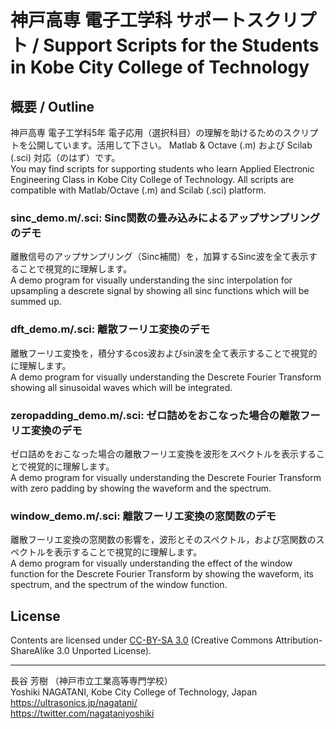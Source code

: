 # 神戸高専 電子工学科 サポートスクリプト / Support Scripts for the Students in Kobe City College of Technology


## 概要 / Outline

神戸高専 電子工学科5年 電子応用（選択科目）の理解を助けるためのスクリプトを公開しています。活用して下さい。
Matlab & Octave (.m) および Scilab (.sci) 対応（のはず）です。  
You may find scripts for supporting students who learn Applied Electronic Engineering Class in Kobe City College of Technology. All scripts are compatible with Matlab/Octave (.m) and Scilab (.sci) platform.

### sinc_demo.m/.sci: Sinc関数の畳み込みによるアップサンプリングのデモ
離散信号のアップサンプリング（Sinc補間）を，加算するSinc波を全て表示することで視覚的に理解します。  
A demo program for visually understanding the sinc interpolation for upsampling a descrete signal by showing all sinc functions which will be summed up.

### dft_demo.m/.sci: 離散フーリエ変換のデモ
離散フーリエ変換を，積分するcos波およびsin波を全て表示することで視覚的に理解します。  
A demo program for visually understanding the Descrete Fourier Transform showing all sinusoidal waves which will be integrated.

### zeropadding_demo.m/.sci: ゼロ詰めをおこなった場合の離散フーリエ変換のデモ
ゼロ詰めをおこなった場合の離散フーリエ変換を波形をスペクトルを表示することで視覚的に理解します。  
A demo program for visually understanding the Descrete Fourier Transform with zero padding by showing the waveform and the spectrum.

### window_demo.m/.sci: 離散フーリエ変換の窓関数のデモ
離散フーリエ変換の窓関数の影響を，波形とそのスペクトル，および窓関数のスペクトルを表示することで視覚的に理解します。  
A demo program for visually understanding the effect of the window function for the Descrete Fourier Transform by showing the waveform, its spectrum, and the spectrum of the window function.


## License

Contents are licensed under [CC-BY-SA 3.0](http://creativecommons.org/licenses/by-sa/3.0/) (Creative Commons Attribution-ShareAlike 3.0 Unported License).  


***


長谷 芳樹 （神戸市立工業高等専門学校）  
Yoshiki NAGATANI, Kobe City College of Technology, Japan  
 https://ultrasonics.jp/nagatani/  
 https://twitter.com/nagataniyoshiki
